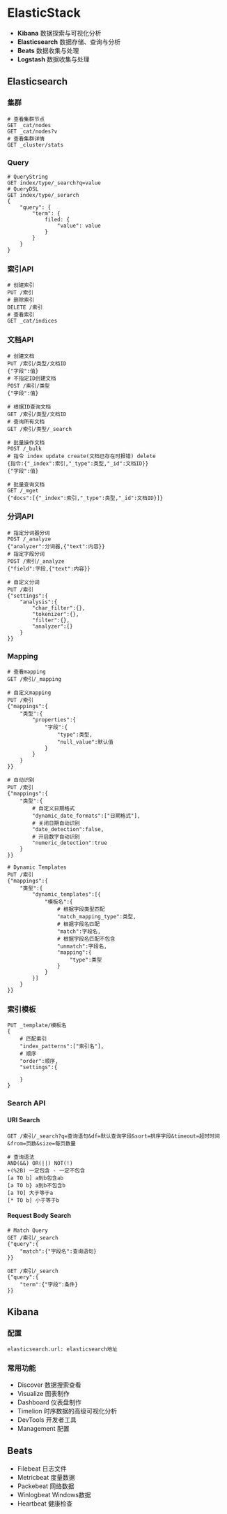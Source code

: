 # ElasticStack

+ **Kibana** 数据探索与可视化分析
+ **Elasticsearch** 数据存储、查询与分析
+ **Beats** 数据收集与处理
+ **Logstash** 数据收集与处理

## Elasticsearch

### 集群

```shell
# 查看集群节点
GET _cat/nodes
GET _cat/nodes?v
# 查看集群详情
GET _cluster/stats
```

### Query

```shell
# QueryString
GET index/type/_search?q=value
# QueryDSL
GET index/type/_serarch
{
    "query": {
        "term": {
            filed: {
                "value": value
            }
        }
    }
}
```

### 索引API

```shell
# 创建索引
PUT /索引
# 删除索引
DELETE /索引
# 查看索引
GET _cat/indices
```

### 文档API

```shell
# 创建文档
PUT /索引/类型/文档ID
{"字段":值}
# 不指定ID创建文档
POST /索引/类型
{"字段":值}

# 根据ID查询文档
GET /索引/类型/文档ID
# 查询所有文档
GET /索引/类型/_search

# 批量操作文档
POST /_bulk
# 指令 index update create(文档已存在时报错) delete
{指令:{"_index":索引,"_type":类型,"_id":文档ID}}
{"字段":值}

# 批量查询文档
GET /_mget
{"docs":[{"_index":索引,"_type":类型,"_id":文档ID}]}
```

### 分词API

```shell
# 指定分词器分词
POST /_analyze
{"analyzer":分词器,{"text":内容}}
# 指定字段分词
POST /索引/_analyze
{"field":字段,{"text":内容}}

# 自定义分词
PUT /索引
{"settings":{
    "analysis":{
        "char_filter":{},
        "tokenizer":{},
        "filter":{},
        "analyzer":{}
    }
}}
```

### Mapping

```shell
# 查看mapping
GET /索引/_mapping

# 自定义mapping
PUT /索引
{"mappings":{
    "类型":{
        "properties":{
            "字段":{
                "type":类型,
                "null_value":默认值
            }
        }
    }
}}

# 自动识别
PUT /索引
{"mappings":{
    "类型":{
    	# 自定义日期格式
        "dynamic_date_formats":["日期格式"],
        # 关闭日期自动识别
        "date_detection":false,
        # 开启数字自动识别
        "numeric_detection":true
    }
}}

# Dynamic Templates
PUT /索引
{"mappings":{
    "类型":{
    	"dynamic_templates":[{
            "模板名":{
            	# 根据字段类型匹配
                "match_mapping_type":类型,
                # 根据字段名匹配
                "match":字段名,
                # 根据字段名匹配不包含
                "unmatch":字段名,
                "mapping":{
                    "type":类型
                }
            }
    	}]
    }
}}
```

### 索引模板

```shell
PUT _template/模板名
{
	# 匹配索引
    "index_patterns":["索引名"],
    # 顺序
    "order":顺序,
    "settings":{
        
    }
}
```

### Search API

#### URI Search

```shell
GET /索引/_search?q=查询语句&df=默认查询字段&sort=排序字段&timeout=超时时间&from=页数&size=每页数量

# 查询语法
AND(&&) OR(||) NOT(!)
+(%2B) 一定包含 - 一定不包含
[a TO b] a到b包含ab
[a TO b} a到b不包含b
[a TO] 大于等于a
[* TO b] 小于等于b
```

#### Request Body Search

```shell
# Match Query
GET /索引/_search
{"query":{
    "match":{"字段名":查询语句}
}}

GET /索引/_search
{"query":{
    "term":{"字段":条件}
}}
```



## Kibana

### 配置

```shell
elasticsearch.url: elasticsearch地址
```

### 常用功能

+ Discover 数据搜索查看
+ Visualize 图表制作
+ Dashboard 仪表盘制作
+ Timelion 时序数据的高级可视化分析
+ DevTools 开发者工具
+ Management 配置

## Beats

+ Filebeat 日志文件
+ Metricbeat 度量数据
+ Packebeat 网络数据
+ Winlogbeat Windows数据
+ Heartbeat 健康检查